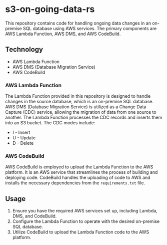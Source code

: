 # s3-on-going-data-rs
This repository contains code for handling ongoing data changes in an on-premise SQL database using AWS services. The primary components are AWS Lambda Function, AWS DMS, and AWS CodeBuild.

## Technology

- AWS Lambda Function
- AWS DMS (Database Migration Service)
- AWS CodeBuild

### AWS Lambda Function

The Lambda Function provided in this repository is designed to handle changes in the source database, which is an on-premise SQL database. AWS DMS (Database Migration Service) is utilized as a Change Data Capture (CDC) service, allowing the migration of data from one source to another. The Lambda Function processes the CDC records and inserts them into an S3 bucket. The CDC modes include:

- I - Insert
- U - Update
- D - Delete

### AWS CodeBuild

AWS CodeBuild is employed to upload the Lambda Function to the AWS platform. It is an AWS service that streamlines the process of building and deploying code. CodeBuild handles the uploading of code to AWS and installs the necessary dependencies from the `requirements.txt` file.

## Usage

1. Ensure you have the required AWS services set up, including Lambda, DMS, and CodeBuild.
2. Configure the Lambda Function to operate with the desired on-premise SQL database.
3. Utilize CodeBuild to upload the Lambda Function code to the AWS platform.
